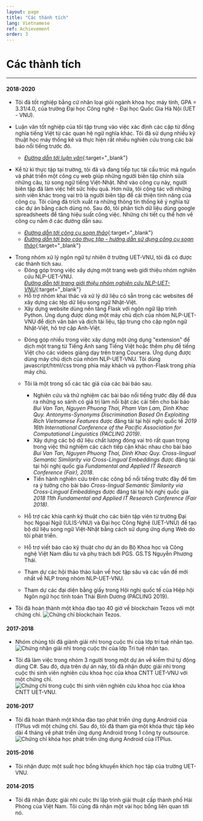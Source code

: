 ```yaml
---
layout: page
title: "Các thành tích"
lang: Vietnamese
ref: Achievement
order: 3
---
```

# Các thành tích
---

#### 2018-2020
* Tôi đã tốt nghiệp bằng cử nhân loại giỏi ngành khoa học máy tính, GPA = 3.31/4.0, của trường Đại học Công nghệ - Đại học Quốc Gia Hà Nội (UET - VNU).
* Luận văn tốt nghiệp của tôi tập trung vào việc xác định các cặp từ đồng nghĩa tiếng Việt từ các quan hệ ngữ nghĩa khác. Tôi đã sử dụng nhiều kỹ thuật học máy thống kê và thực hiện rất nhiều nghiên cứu trong các bài báo nổi tiếng trước đó.
    * [*Đường dẫn tới luận văn*](){:target="_blank"} 

* Kể từ kì thực tập tại trường, tôi đã và đang tiếp tục tái cấu trúc mã nguồn và phát triển một công cụ web giúp những người biên tập chỉnh sửa những câu, từ song ngữ tiếng Việt-Nhật. Nhờ vào công cụ này, người biên tập đã làm việc hết sức hiệu quả. Hơn nữa, tôi cộng tác với những sinh viên khác trong vai trò là người biên tập để cải thiện tính năng của công cụ. Tôi cũng đã trích xuất ra những thông tin thống kê ý nghĩa từ các dự án bằng cách dùng nó. Sau đó, tôi phân tích dữ liệu dùng google spreadsheets để  tăng hiệu suất công việc. Những chi tiết cụ thể hơn về công cụ nằm ở các đường dẫn sau.
    * [*Đường dẫn tới công cụ soạn thảo*](http://ngulieu.dichmay.vn:8888/){:target="_blank"} 
    * [*Đường dẫn tới báo cáo thục tập - hướng dẫn sử dụng công cụ soạn thảo*](https://drive.google.com/file/d/1pcfHZEsMSg7HKkSC_BkELBJZeas5uZoi/view?usp=sharing){:target="_blank"}

<!-- * Tôi đang tham gia một lớp học Big Data. -->
* Trong nhóm xử lý ngôn ngữ tự nhiên ở trường UET-VNU, tôi đã có được các thành tích sau.
    * Đóng góp trong việc xây dựng một trang web giới thiệu nhóm nghiên cứu NLP-UET-VNU.  
      [*Đường dẫn tới trang giới thiệu nhóm nghiên cứu NLP-UET-VNU*](https://uetnlp.github.io/){:target="_blank"}
    * Hỗ trợ nhóm khai thác và xử lý dữ liệu có sẵn trong các websites để xây dựng các tệp dữ liệu song ngữ Nhật-Việt.
    * Xây dựng website dùng nền tảng Flask với ngôn ngữ lập trình Python. Úng dụng được dùng một máy chủ dịch của nhóm NLP-UET-VNU để dịch văn bản và dịch tài liệu, tập trung cho cặp ngôn ngữ Nhật-Việt, hô trợ cặp Anh-Việt.
    <!-- [Link app](https://nmtuet.ddnsfree.com/login_interface/){:target="_blank"} -->
    <!-- [Link report - guidances of the app](https://nmtuet.ddnsfree.com/login_interface/){:target="_blank"} -->
    * Đóng góp nhiều trong việc xây dựng một ứng dụng "extension" để dịch một trang từ Tiếng Anh sang Tiếng Việt hoặc thêm phụ đề tiếng Việt cho các videos giảng dạy trên trang Coursera. Ứng dụng được dùng máy chủ dịch của nhóm NLP-UET-VNU. Tôi dùng javascript/html/css trong phia máy khách và python-Flask trong phía máy chủ.
    * Tôi là một trong số các tác giả của các bài báo sau.
        * Nghiên cứu và thử nghiệm các bài báo nổi tiếng trước đây để đưa ra những so sánh có giá trị làm nổi bật các cải tiến cho bài báo *Bui Van Tan, Nguyen Phuong Thai, Pham Van Lam, Dinh Khac Quy. Antonyms-Synonyms Discrimination Based On Exploiting Rich Vietnamese Features* được đăng tải tại hội nghị quốc tế *2019 16th International Conference of the Pacific Association for Computational Linguistics (PACLING 2019)*. 
        * Xây dựng các bộ dữ liệu chất lượng đóng vai trò rất quan trọng trong việc thử nghiệm các cách tiếp cận khác nhau cho bài báo *Bui Van Tan, Nguyen Phuong Thai, Dinh Khac Quy. Cross-lingual Semantic Similarity via Cross-Lingual Embeddings* được đăng tải tại hội nghị quốc gia *Fundamental and Applied IT Research Conference (Fair), 2018*. 
        * Tiến hành nghiên cứu trên các công bố nổi tiếng trước đây để tìm ra ý tưởng cho bài báo *Cross-lingual Semantic Similarity via Cross-Lingual Embeddings* được đăng tải tại hội nghị quốc gia *2018 11th Fundamental and Applied IT Research Conference (Fair 2018)*.

    * Hỗ trợ các khía cạnh kỹ thuật cho các biên tập viên từ trường Đại học Ngoại Ngữ (ULIS-VNU) và Đại học Công Nghệ (UET-VNU) để tạo bộ dữ liệu song ngữ Việt-Nhật bằng cách sử dụng ứng dụng Web do tôi phát triển.
    * Hỗ trợ viết báo cáo kỹ thuật cho dự án do Bộ Khoa học và Công nghệ Việt Nam đầu tư và phụ trách bởi PGS. GS.TS Nguyễn Phương Thái.
    * Tham dự các hội thảo thảo luận về học tập sâu và các vấn đề mới nhất về NLP trong nhóm NLP-UET-VNU.
    * Tham dự các đại diện bằng giấy trong Hội nghị quốc tế của Hiệp hội Ngôn ngữ học tính toán Thái Bình Dương (PACLING 2019).
* Tôi đã hoàn thành một khóa đào tạo 40 giờ về blockchain Tezos với một chứng chỉ.
![](/Certificates/Tezos.jpg "Chứng chỉ blockchain Tezos.")

#### 2017-2018
* Nhóm chúng tôi đã giành giải nhì trong cuộc thi của lớp trí tuệ nhân tạo.
![](/Certificates/AI.jpg "Chứng nhận giải nhì trong cuộc thi của lớp Trí tuệ nhân tạo.")

* Tôi đã làm việc trong nhóm 3 người trong một dự án về kiểm thử tự động dùng C#. Sau đó, dựa trên dự án này, tôi đã nhận được giải nhì trong cuộc thi sinh viên nghiên cứu khoa học của khoa CNTT UET-VNU với một chứng chỉ.
![](/Certificates/Csharp.jpg "Chứng chỉ trong cuộc thi sinh viên nghiên cứu khoa học của khoa CNTT UET-VNU.")

#### 2016-2017
* Tôi đã hoàn thành một khóa đào tạo phát triển ứng dụng Android của ITPlus với một chứng chỉ. Sau đó, tôi đã tham gia một khóa thực tập kéo dài 4 tháng về phát triển ứng dụng Android trong 1 công ty outsource.
![](/Certificates/android.jpg "Chứng chỉ khóa học phát triển ứng dụng Android của ITPlus.")

#### 2015-2016
* Tôi nhận được một suất học bổng khuyến khích học tập của trường UET-VNU.

#### 2014-2015
* Tôi đã nhận được giải nhì cuộc thi lập trình giải thuật cấp thành phố Hải Phòng của Việt Nam. Tôi cũng đã nhận một vài học bổng liên quan tới nó.
